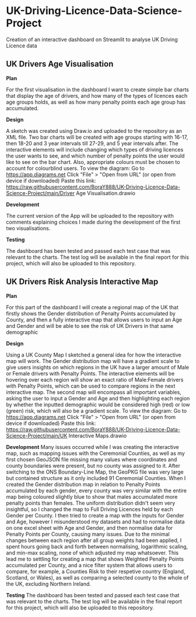 # UK-Driving-Licence-Data-Science-Project
Creation of an interactive dashboard on Streamlit to analyse UK Driving Licence data

## UK Drivers Age Visualisation
**Plan**

For the first visualisation in the dashboard I want to create simple bar charts that display the age of drivers, and how many of the types of licences each age groups holds, as well as how many penalty points each age group has accumulated. 

**Design**

A sketch was created using Draw.io and uploaded to the repository as an XML file. Two bar charts will be created with age groups starting with 16-17, then 18-20 and 3 year intervals till 27-29, and 5 year intervals after. The interactive elements will include changing which types of driving licences the user wants to see, and which number of penalty points the user would like to see on the bar chart. Also, appropriate colours must be chosen to account for colourblind users.
To view the diagram:
Go to https://app.diagrams.net
Click "File" > "Open from URL" (or open from device if downloaded)
Paste this link: https://raw.githubusercontent.com/BoraY888/UK-Driving-Licence-Data-Science-Project/main/Driver Age Visualisation.drawio

**Development**

The current version of the App will be uploaded to the repository with comments explaining choices I made during the development of the first two visualisations.

**Testing**

The dashboard has been tested and passed each test case that was relevant to the charts. The test log will be available in the final report for this project, which will also be uploaded to this repository.

## UK Drivers Risk Analysis Interactive Map
**Plan**

For this part of the dashboard I will create a regional map of the UK that firstly shows the Gender distribution of Penalty Points accumulated by County, and then a fully interactive map that allows users to input an Age and Gender and will be able to see the risk of UK Drivers in that same demographic

**Design**

Using a UK County Map I sketched a general idea for how the interactive map will work. The Gender distribution map will have a gradient scale to give users insights on which regions in the UK have a larger amount of Male or Female drivers with Penalty Points. The interactive elements will be hovering over each region will show an exact ratio of Male:Female drivers with Penalty Points, which can be used to compare regions in the next interactive map. The second map will encompass all important variables, asking the user to input a Gender and Age and then highlighting each region by whether the inputted demographic would be considered high (red) or low (green) risk, which will also be a gradient scale.
To view the diagram:
Go to https://app.diagrams.net
Click "File" > "Open from URL" (or open from device if downloaded)
Paste this link: https://raw.githubusercontent.com/BoraY888/UK-Driving-Licence-Data-Science-Project/main/UK Interactive Maps.drawio

**Development**
Many issues occurred while I was creating the interactive map, such as mapping issues with the Ceremonial Counties, as well as my first chosen GeoJSON file missing many values where coordinates and county boundaries were present, but no county was assigned to it. After switching to the ONS Boundary-Line Map, the GeoPKG file was very large but contained structure as it only included 91 Ceremonial Counties. When I created the Gender distribution map in relation to Penalty Points accumulated by each gender, every county was very similar with the entire map being coloured slightly blue to show that males accumulated more penalty points than females. The uniform distribution didn't seem very insightful, so I changed the map to Full Driving Licences held by each Gender per County. I then tried to create a map with the inputs for Gender and Age, however I misunderstood my datasets and had to normalise data on one excel sheet with Age and Gender, and then normalise data for Penalty Points per County, causing many issues. Due to the minimal changes between each region after all group weights had been applied, I spent hours going back and forth between normalising, logarithmic scaling, and min-max scaling, none of which adjusted my map whatsoever. This lead me to settling for creating a map that shows Weighted Penalty Points accumulated per County, and a nice filter system that allows users to compare, for example, a Counties Risk to their respetive country (England, Scotland, or Wales), as well as comparing a selected county to the whole of the UK, excluding Northern Ireland.

**Testing**
The dashboard has been tested and passed each test case that was relevant to the charts. The test log will be available in the final report for this project, which will also be uploaded to this repository.
